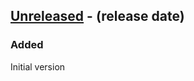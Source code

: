 <!-- next-header -->

## [Unreleased] - (release date)

### Added

Initial version

<!-- next-url -->
[Unreleased]: https://github.com/matthias-stemmler/annimate "Unreleased"
